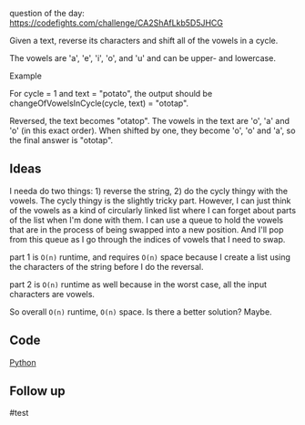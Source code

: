 question of the day: https://codefights.com/challenge/CA2ShAfLkb5D5JHCG

Given a text, reverse its characters and shift all of the vowels in a cycle.

The vowels are 'a', 'e', 'i', 'o', and 'u' and can be upper- and lowercase.

Example

For cycle = 1 and text = "potato", the output should be
changeOfVowelsInCycle(cycle, text) = "ototap".

Reversed, the text becomes "otatop". The vowels in the text are 'o', 'a' and 'o' (in this exact order). When shifted by one, they become 'o', 'o' and 'a', so the final answer is "ototap".

## Ideas

I needa do two things: 1) reverse the string, 2) do the cycly thingy with the vowels.
The cycly thingy is the slightly tricky part. However, I can just think of the
vowels as a kind of circularly linked list where I can forget about parts of the list
when I'm done with them. I can use a queue to hold the vowels that are in the process
of being swapped into a new position. And I'll pop from this queue as I go through
the indices of vowels that I need to swap.

part 1 is `O(n)` runtime, and requires `O(n)` space because I create a list using the 
characters of the string before I do the reversal.

part 2 is `O(n)` runtime as well because in the worst case, all the input characters
are vowels.

So overall `O(n)` runtime, `O(n)` space. Is there a better solution? Maybe.

## Code

[Python](./changeOfVowelsInCycle.py)

## Follow up

#test
